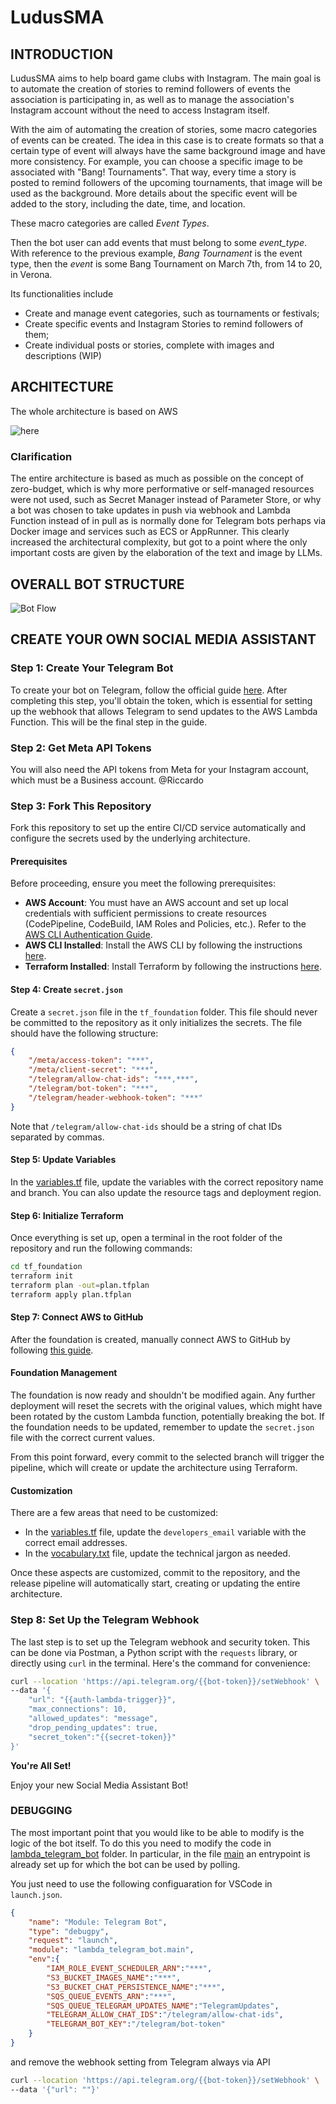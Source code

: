 # LudusSMA

## INTRODUCTION
LudusSMA aims to help board game clubs with Instagram. The main goal is to automate the creation of stories to remind followers of events the association is participating in, as well as to manage the association's Instagram account without the need to access Instagram itself.

With the aim of automating the creation of stories, some macro categories of events can be created. The idea in this case is to create formats so that a certain type of event will always have the same background image and have more consistency. For example, you can choose a specific image to be associated with "Bang! Tournaments". That way, every time a story is posted to remind followers of the upcoming tournaments, that image will be used as the background. More details about the specific event will be added to the story, including the date, time, and location.

These macro categories are called _Event Types_.

Then the bot user can add events that must belong to some _event_type_. With reference to the previous example, _Bang Tournament_ is the event type, then the _event_ is some Bang Tournament on March 7th, from 14 to 20, in Verona.


Its functionalities include

- Create and manage event categories, such as tournaments or festivals;
- Create specific events and Instagram Stories to remind followers of them;
- Create individual posts or stories, complete with images and descriptions (WIP)
## ARCHITECTURE

The whole architecture is based on AWS

![here](/Documentation/architecture.png)

### Clarification

The entire architecture is based as much as possible on the concept of zero-budget, which is why more performative or self-managed resources were not used, such as Secret Manager instead of Parameter Store, or why a bot was chosen to take updates in push via webhook and Lambda Function instead of in pull as is normally done for Telegram bots perhaps via Docker image and services such as ECS or AppRunner.
This clearly increased the architectural complexity, but got to a point where the only important costs are given by the elaboration of the text and image by LLMs.

## OVERALL BOT STRUCTURE

![Bot Flow](/Documentation/bot_flow.png)

## CREATE YOUR OWN SOCIAL MEDIA ASSISTANT

### Step 1: Create Your Telegram Bot
To create your bot on Telegram, follow the official guide [here](https://core.telegram.org/bots/features#creating-a-new-bot). After completing this step, you'll obtain the token, which is essential for setting up the webhook that allows Telegram to send updates to the AWS Lambda Function. This will be the final step in the guide.

### Step 2: Get Meta API Tokens
You will also need the API tokens from Meta for your Instagram account, which must be a Business account. @Riccardo

### Step 3: Fork This Repository
Fork this repository to set up the entire CI/CD service automatically and configure the secrets used by the underlying architecture.

#### Prerequisites
Before proceeding, ensure you meet the following prerequisites:

- **AWS Account**: You must have an AWS account and set up local credentials with sufficient permissions to create resources (CodePipeline, CodeBuild, IAM Roles and Policies, etc.). Refer to the [AWS CLI Authentication Guide](https://docs.aws.amazon.com/cli/v1/userguide/cli-chap-authentication.html).
- **AWS CLI Installed**: Install the AWS CLI by following the instructions [here](https://docs.aws.amazon.com/cli/latest/userguide/getting-started-install.html).
- **Terraform Installed**: Install Terraform by following the instructions [here](https://developer.hashicorp.com/terraform/install).

#### Step 4: Create `secret.json`
Create a `secret.json` file in the `tf_foundation` folder. This file should never be committed to the repository as it only initializes the secrets. The file should have the following structure:

```json
{
    "/meta/access-token": "***",
    "/meta/client-secret": "***",
    "/telegram/allow-chat-ids": "***,***",
    "/telegram/bot-token": "***",
    "/telegram/header-webhook-token": "***"
}
```

Note that `/telegram/allow-chat-ids` should be a string of chat IDs separated by commas.

#### Step 5: Update Variables
In the [variables.tf](/tf_foundation/variables.tf) file, update the variables with the correct repository name and branch. You can also update the resource tags and deployment region.

#### Step 6: Initialize Terraform
Once everything is set up, open a terminal in the root folder of the repository and run the following commands:

```bash
cd tf_foundation
terraform init
terraform plan -out=plan.tfplan
terraform apply plan.tfplan
```

#### Step 7: Connect AWS to GitHub
After the foundation is created, manually connect AWS to GitHub by following [this guide](https://docs.aws.amazon.com/dtconsole/latest/userguide/connections-update.html).

#### Foundation Management
The foundation is now ready and shouldn't be modified again. Any further deployment will reset the secrets with the original values, which might have been rotated by the custom Lambda function, potentially breaking the bot. If the foundation needs to be updated, remember to update the `secret.json` file with the correct current values.

From this point forward, every commit to the selected branch will trigger the pipeline, which will create or update the architecture using Terraform.

#### Customization
There are a few areas that need to be customized:

- In the [variables.tf](terraform/variables.tf) file, update the `developers_email` variable with the correct email addresses.
- In the [vocabulary.txt](vocabulary.txt) file, update the technical jargon as needed.

Once these aspects are customized, commit to the repository, and the release pipeline will automatically start, creating or updating the entire architecture.

### Step 8: Set Up the Telegram Webhook
The last step is to set up the Telegram webhook and security token. This can be done via Postman, a Python script with the `requests` library, or directly using `curl` in the terminal. Here's the command for convenience:

```bash
curl --location 'https://api.telegram.org/{{bot-token}}/setWebhook' \
--data '{
    "url": "{{auth-lambda-trigger}}",
    "max_connections": 10,
    "allowed_updates": "message",
    "drop_pending_updates": true,
    "secret_token":"{{secret-token}}"
}'
```

**You're All Set!**

Enjoy your new Social Media Assistant Bot!

### DEBUGGING

The most important point that you would like to be able to modify is the logic of the bot itself. To do this you need to modify the code in [lambda_telegram_bot](lambda_telegram_bot/) folder. In particular, in the file [main](lambda_telegram_bot/main.py) an entrypoint is already set up for which the bot can be used by polling.

You just need to use the following configuaration for VSCode in `launch.json`.
```json
{
    "name": "Module: Telegram Bot",
    "type": "debugpy",
    "request": "launch",
    "module": "lambda_telegram_bot.main",
    "env":{
        "IAM_ROLE_EVENT_SCHEDULER_ARN":"***",
        "S3_BUCKET_IMAGES_NAME":"***",
        "S3_BUCKET_CHAT_PERSISTENCE_NAME":"***",
        "SQS_QUEUE_EVENTS_ARN":"***",
        "SQS_QUEUE_TELEGRAM_UPDATES_NAME":"TelegramUpdates",
        "TELEGRAM_ALLOW_CHAT_IDS":"/telegram/allow-chat-ids",
        "TELEGRAM_BOT_KEY":"/telegram/bot-token"
    }
}
```
and remove the webhook setting from Telegram always via API
```bash
curl --location 'https://api.telegram.org/{{bot-token}}/setWebhook' \
--data '{"url": ""}'
```